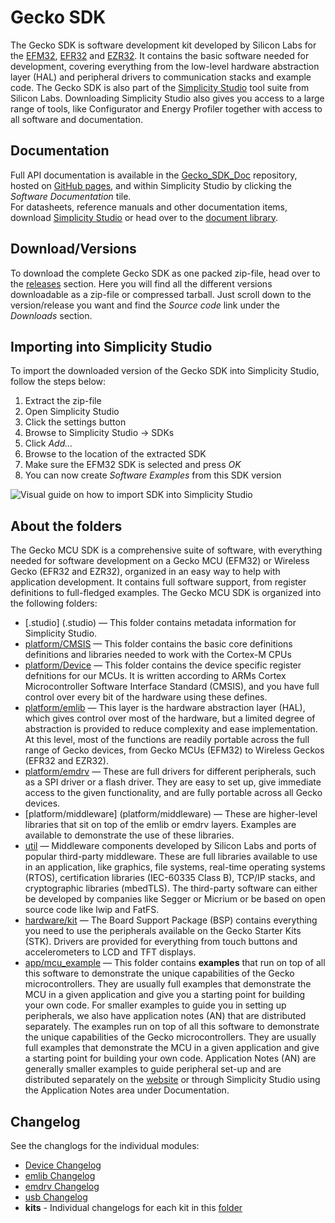 Gecko SDK
=========

The Gecko SDK is software development kit developed by Silicon Labs for the [EFM32](http://www.silabs.com/products/mcu/32-bit/Pages/32-bit-microcontrollers.aspx), [EFR32](https://www.silabs.com/products/wireless/Pages/wireless-gecko-iot-connectivity-portfolio.aspx) and [EZR32](http://www.silabs.com/products/wireless/proprietary/Pages/proprietary-wireless-protocols.aspx). It contains the basic software needed for development, covering everything from the low-level hardware abstraction layer (HAL) and peripheral drivers to communication stacks and example code.
The Gecko SDK is also part of the [Simplicity Studio](http://www.silabs.com/simplicity) tool suite from Silicon Labs. Downloading Simplicity Studio also gives you access to a large range of tools, like Configurator and Energy Profiler together with access to all software and documentation.

Documentation
-------------

Full API documentation is available in the [Gecko_SDK_Doc](https://github.com/SiliconLabs/Gecko_SDK_Doc) repository, hosted on [GitHub pages](http://siliconlabs.github.io/Gecko_SDK_Doc/), and within Simplicity Studio by clicking the *Software Documentation* tile.  
For datasheets, reference manuals and other documentation items, download [Simplicity Studio](http://www.silabs.com/simplicity) or head over to the [document library](http://www.silabs.com/support/pages/document-library.aspx?p=MCUs--32-bit).

Download/Versions
-----------------

To download the complete Gecko SDK as one packed zip-file, head over to the [releases](https://github.com/SiliconLabs/Gecko_SDK/releases) section. Here you will find all the different versions downloadable as a zip-file or compressed tarball. Just scroll down to the version/release you want and find the *Source code* link under the *Downloads* section.

Importing into Simplicity Studio
--------------------------------

To import the downloaded version of the Gecko SDK into Simplicity Studio, follow the steps below:

1. Extract the zip-file
2. Open Simplicity Studio
3. Click the settings button
4. Browse to Simplicity Studio -> SDKs
5. Click *Add...*
6. Browse to the location of the extracted SDK
7. Make sure the EFM32 SDK is selected and press *OK*
8. You can now create *Software Examples* from this SDK version

![Visual guide on how to import SDK into Simplicity Studio](https://github.com/SiliconLabs/Gecko_SDK/raw/master/Gecko_SDK_SS_import.png)


About the folders
-----------------

The Gecko MCU SDK is a comprehensive suite of software, with everything needed for software development on a Gecko MCU (EFM32) or Wireless Gecko (EFR32 and EZR32), organized in an easy way to help with application development. It contains full software support, from register definitions to full-fledged examples.
The Gecko MCU SDK is organized into the following folders:
* [.studio] (.studio) — This folder contains metadata information for Simplicity Studio.
* [platform/CMSIS](platform/CMSIS) — This folder contains the basic core definitions definitions and libraries needed to work with the Cortex-M CPUs
* [platform/Device](platform/Device) — This folder contains the device specific register defnitions for our MCUs. It is written according to ARMs Cortex Microcontroller Software Interface Standard (CMSIS), and you have full control over every bit of the hardware using these defines.
* [platform/emlib](platform/emlib) — This layer is the hardware abstraction layer (HAL), which gives control over most of the hardware, but a limited degree of abstraction is provided to reduce complexity and ease implementation. At this level, most of the functions are readily portable across the full range of Gecko devices, from Gecko MCUs (EFM32) to Wireless Geckos (EFR32 and EZR32).
* [platform/emdrv](platform/emdrv) — These are full drivers for different peripherals, such as a SPI driver or a flash driver. They are easy to set up, give immediate access to the given functionality, and are fully portable across all Gecko devices.
* [platform/middleware] (platform/middleware) — These are higher-level libraries that sit on top of the emlib or emdrv layers. Examples are available to demonstrate the use of these libraries.
* [util](util) — Middleware components developed by Silicon Labs and ports of popular third-party middleware. These are full libraries available to use in an application, like graphics, file systems, real-time operating systems (RTOS), certification libraries (IEC-60335 Class B), TCP/IP stacks, and cryptographic libraries (mbedTLS). The third-party software can either be developed by companies like Segger or Micrium or be based on open source code like lwip and FatFS.
* [hardware/kit](hardware/kit) — The Board Support Package (BSP) contains everything you need to use the peripherals available on the Gecko Starter Kits (STK). Drivers are provided for everything from touch buttons and accelerometers to LCD and TFT displays.  
* [app/mcu_example](app/mcu_example) — This folder contains **examples** that run on top of all this software to demonstrate the unique capabilities of the Gecko microcontrollers. They are usually full examples that demonstrate the MCU in a given application and give you a starting point for building your own code. For smaller examples to guide you in setting up peripherals, we also have application notes (AN) that are distributed separately. The examples run on top of all this software to demonstrate the unique capabilities of the Gecko microcontrollers. They are usually full examples that demonstrate the MCU in a given application and give a starting point for building your own code. Application Notes (AN) are generally smaller examples to guide peripheral set-up and are distributed separately on the [website](www.silabs.com/32bit-appnotes) or through Simplicity Studio using the Application Notes area under Documentation.

Changelog
---------
See the changlogs for the individual modules:
* [Device Changelog](platform/Device/Changes-Device.txt)
* [emlib Changelog](platform/emlib/Changes_emlib.txt)
* [emdrv Changelog](platform/emdrv/Changes-emdrv.txt)
* [usb Changelog](platform/middleware/usb_gecko/Changes_usb.txt)
* **kits** - Individual changelogs for each kit in this [folder](hardware/kit)
